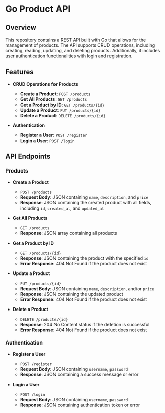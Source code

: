 # Go Product API

## Overview

This repository contains a REST API built with Go that allows for the management of products. The API supports CRUD operations, including creating, reading, updating, and deleting products. Additionally, it includes user authentication functionalities with login and registration.

## Features

- **CRUD Operations for Products**
  - **Create a Product**: `POST /products`
  - **Get All Products**: `GET /products`
  - **Get a Product by ID**: `GET /products/{id}`
  - **Update a Product**: `PUT /products/{id}`
  - **Delete a Product**: `DELETE /products/{id}`

- **Authentication**
  - **Register a User**: `POST /register`
  - **Login a User**: `POST /login`

## API Endpoints

### Products

- **Create a Product**
  - `POST /products`
  - **Request Body**: JSON containing `name`, `description`, and `price`
  - **Response**: JSON containing the created product with all fields, including `id`, `created_at`, and `updated_at`

- **Get All Products**
  - `GET /products`
  - **Response**: JSON array containing all products

- **Get a Product by ID**
  - `GET /products/{id}`
  - **Response**: JSON containing the product with the specified `id`
  - **Error Response**: 404 Not Found if the product does not exist

- **Update a Product**
  - `PUT /products/{id}`
  - **Request Body**: JSON containing `name`, `description`, and/or `price`
  - **Response**: JSON containing the updated product
  - **Error Response**: 404 Not Found if the product does not exist

- **Delete a Product**
  - `DELETE /products/{id}`
  - **Response**: 204 No Content status if the deletion is successful
  - **Error Response**: 404 Not Found if the product does not exist

### Authentication

- **Register a User**
  - `POST /register`
  - **Request Body**: JSON containing `username`, `password`
  - **Response**: JSON containing a success message or error

- **Login a User**
  - `POST /login`
  - **Request Body**: JSON containing `username`, `password`
  - **Response**: JSON containing authentication token or error

